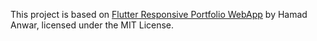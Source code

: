 This project is based on [Flutter Responsive Portfolio WebApp](https://github.com/Hamad-Anwar/Flutter-Responsive-Portfolio-WebApp) by Hamad Anwar, licensed under the MIT License.

